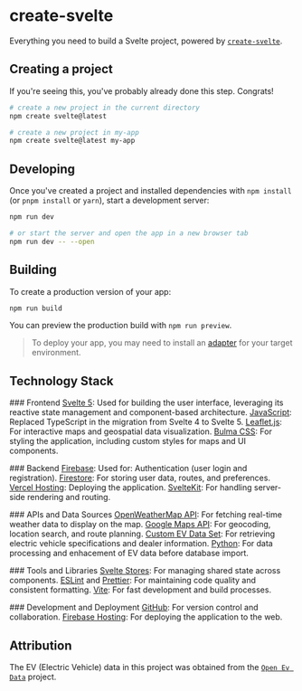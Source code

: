# create-svelte

Everything you need to build a Svelte project, powered by [`create-svelte`](https://github.com/sveltejs/kit/tree/main/packages/create-svelte).

## Creating a project

If you're seeing this, you've probably already done this step. Congrats!

```bash
# create a new project in the current directory
npm create svelte@latest

# create a new project in my-app
npm create svelte@latest my-app
```

## Developing

Once you've created a project and installed dependencies with `npm install` (or `pnpm install` or `yarn`), start a development server:

```bash
npm run dev

# or start the server and open the app in a new browser tab
npm run dev -- --open
```

## Building

To create a production version of your app:

```bash
npm run build
```

You can preview the production build with `npm run preview`.

> To deploy your app, you may need to install an [adapter](https://kit.svelte.dev/docs/adapters) for your target environment.

## Technology Stack

### Frontend
    [Svelte 5](https://svelte.dev/): Used for building the user interface, leveraging its reactive state management and component-based architecture.
    [JavaScript](https://www.javascript.com/): Replaced TypeScript in the migration from Svelte 4 to Svelte 5.
    [Leaflet.js](https://leafletjs.com/): For interactive maps and geospatial data visualization.
    [Bulma CSS](https://bulma.io/): For styling the application, including custom styles for maps and UI components.

### Backend
    [Firebase](https://firebase.google.com/): Used for:
        Authentication (user login and registration).
        [Firestore](https://firebase.google.com/docs/firestore): For storing user data, routes, and preferences.
    [Vercel Hosting](https://vercel.com/docs/git): Deploying the application.
    [SvelteKit](https://kit.svelte.dev/): For handling server-side rendering and routing.

### APIs and Data Sources
    [OpenWeatherMap API](https://openweathermap.org/api): For fetching real-time weather data to display on the map.
    [Google Maps API](https://developers.google.com/maps): For geocoding, location search, and route planning.
    [Custom EV Data Set](https://github.com/KilowattApp/open-ev-data): For retrieving electric vehicle specifications and dealer information.
    [Python](https://www.python.org/): For data processing and enhacement of EV data before database import.

### Tools and Libraries
    [Svelte Stores](https://svelte.dev/docs/svelte-store): For managing shared state across components.
    [ESLint](https://eslint.org/) and [Prettier](https://prettier.io/): For maintaining code quality and consistent formatting.
    [Vite](https://vitejs.dev/): For fast development and build processes.

### Development and Deployment
    [GitHub](https://github.com/): For version control and collaboration.
    [Firebase Hosting](https://firebase.google.com/docs/hosting): For deploying the application to the web.

## Attribution
The EV (Electric Vehicle) data in this project was obtained from the [`Open Ev Data`](https://github.com/KilowattApp/open-ev-data) project.
